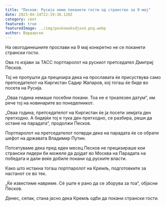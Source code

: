 ```yaml
---
title: "Песков: Русија нема поканети гости од странство за 9 мај"
date: 2023-04-24T22:19:38.128Z
category: свет
featured: true
featuredImage: ../img/peskomaksdjasd.png.webp
author: Вардарски
---
```


На овогодинешните прослави на 9 мај конкретно не се поканети странски гости.

Ова го изјави за ТАСС портпаролот на рускиот претседател Дмитриј Песков.

Тој не пропушти да прецизира дека на прославата ќе присуствува само претседателот на Киргистан Садир Жапаров, кој тогаш ќе биде во посета на Русија.

„Оваа година немаше посебни покани. Тоа не е тркалезен датум“, им рече тој на новинарите во понеделникот.

„Оваа година, претседателот на Киргистан ќе ја посети земјата ден претходно. А бидејќи тој е тука ден претходно, се разбира, реши да остане на парадата“, продолжи Песков.

Портпаролот на претседателот потврди дека на парадата ќе се обрати шефот на државата Владимир Путин.

Потсетуваме дека пред еден месец Песков не прецизираше кои странски лидери би можеле да дојдат во Москва на Парадата на победата и дали веќе добиле покани од руските власти.

Како што истакна тогаш портпаролот на Кремљ, подготовките за настанот се во тек.

„Ќе известиме навреме. Сè уште е рано да се зборува за тоа“, објасни Песков.

Денес, сепак, стана јасно дека Кремљ одби да покани странски гости.
